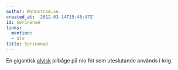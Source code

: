 ```yaml
---
author: Wahnstrom.se
created_at: '2012-03-14T19:48:47Z'
id: Serinenaé
links:
  mention:
  - alv
title: Serinenaé
---
```


En gigantisk [alvisk] pilbåge på nio fot som uteslutande används i krig.

  [alvisk]: alv